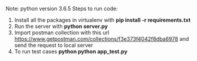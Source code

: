 Note: python version 3.6.5
Steps to run code:
1. Install all the packages in virtualenv with **pip install -r requirements.txt**
2. Run the server with **python server.py**
3. Import postman collection with this url
https://www.getpostman.com/collections/f3e373f4042f8dba6978
and send the request to local server
4. To run test cases **python python app_test.py**
